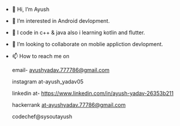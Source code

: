 - 👋 Hi, I’m Ayush
- 👀 I’m interested in Android devlopment.
- 🌱 I code in c++ & java also i learning kotlin and flutter.
- 💞️ I’m looking to collaborate on moblie appliction devlopment.
- 📫 How to reach me on
     
     email- ayushyadav.777786@gmail.com
     
     instagram at-ayush_yadav05
     
     linkedin at- https://www.linkedin.com/in/ayush-yadav-26353b211
     
     hackerrank at-ayushyadav.77786@gmail.com
     
     codechef@sysoutayush

<!---
sysoutayush/sysoutsh is a ✨ special ✨ repository because its `README.md` (this file) appears on your GitHub profile.
You can click the Preview link to take a look at your changes.
--->
